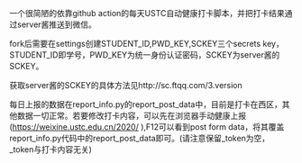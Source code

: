 一个很简陋的依靠github action的每天USTC自动健康打卡脚本，并把打卡结果通过server酱推送到微信。

fork后需要在settings创建STUDENT_ID,PWD_KEY,SCKEY三个secrets key，STUDENT_ID即学号，PWD_KEY为统一身份认证密码，SCKEY为server酱的SCKEY。

获取server酱的SCKEY的具体方法见http://sc.ftqq.com/3.version

每日上报的数据在report_info.py的report_post_data中，目前是打卡在西区，其他数据一切正常。若要修改打卡内容，可以先在浏览器手动健康上报(https://weixine.ustc.edu.cn/2020/ ),F12可以看到post form data，将其覆盖report_info.py代码中的report_post_data即可。(请注意保留_token为空，_token与打卡内容无关)
